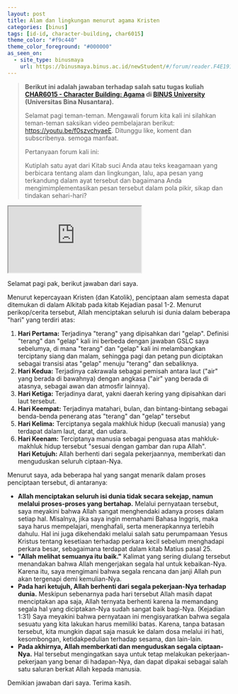 ```yaml
---
layout: post
title: Alam dan lingkungan menurut agama Kristen
categories: [binus]
tags: [id-id, character-building, char6015]
theme_color: "#f9c440"
theme_color_foreground: "#000000"
as_seen_on:
  - site_type: binusmaya
    url: https://binusmaya.binus.ac.id/newStudent/#/forum/reader.F4E191B3-EDFC-44F9-B195-F93D79AE381B?id=1
---
```

> **Berikut ini adalah jawaban terhadap salah satu tugas kuliah [CHAR6015 - Character Building: Agama](https://curriculum.binus.ac.id/course/char6015/) di [BINUS University](https://binus.ac.id) (Universitas Bina Nusantara).**
> 
> Selamat pagi teman-teman. Mengawali forum kita kali ini silahkan teman-teman saksikan video pembelajaran berikut: <https://youtu.be/f0szvchyaeE>. Ditunggu like, koment dan subscribenya. semoga manfaat.
> 
> Pertanyaan forum kali ini:
> 
> Kutiplah satu ayat dari Kitab suci Anda atau teks keagamaan yang berbicara tentang alam dan lingkungan, lalu, apa pesan yang terkandung dalam ayat tersebut dan bagaimana Anda mengimimplementasikan pesan tersebut dalam pola pikir, sikap dan tindakan sehari-hari?

<iframe class="w-full h-300" src="https://www.youtube.com/embed/f0szvchyaeE" allow="accelerometer; autoplay; clipboard-write; encrypted-media; gyroscope; picture-in-picture"></iframe>

Selamat pagi pak, berikut jawaban dari saya.

Menurut kepercayaan Kristen (dan Katolik), penciptaan alam semesta dapat ditemukan di dalam Alkitab pada kitab Kejadian pasal 1-2. Menurut perikop/cerita tersebut, Allah menciptakan seluruh isi dunia dalam beberapa "hari" yang terdiri atas:

<ol><li><b>Hari Pertama:</b> Terjadinya "terang" yang dipisahkan dari "gelap". Definisi "terang" dan "gelap" kali ini berbeda dengan jawaban GSLC saya sebelumya, di mana "terang" dan "gelap" kali ini melambangkan terciptany siang dan malam, sehingga pagi dan petang pun diciptakan sebagai transisi atas "gelap" menuju "terang" dan sebaliknya.</li><li><b>Hari Kedua:</b> Terjadinya cakrawala sebagai pemisah antara laut ("air" yang berada di bawahnya) dengan angkasa ("air" yang berada di atasnya, sebagai awan dan atmosfir lainnya).</li><li><b>Hari Ketiga:</b> Terjadinya darat, yakni daerah kering yang dipisahkan dari laut tersebut.</li><li><b>Hari Keempat:</b> Terjadinya matahari, bulan, dan bintang-bintang sebagai benda-benda penerang atas "terang" dan "gelap" tersebut</li><li><b>Hari Kelima:</b> Terciptanya segala makhluk hidup (kecuali manusia) yang terdapat dalam laut, darat, dan udara.</li><li><b>Hari Keenam:</b> Terciptanya manusia sebagai penguasa atas mahkluk-makhluk hidup tersebut "sesuai dengan gambar dan rupa Allah".</li><b>Hari Ketujuh:</b> Allah berhenti dari segala pekerjaannya, memberkati dan menguduskan seluruh ciptaan-Nya.</li></ol>

Menurut saya, ada beberapa hal yang sangat menarik dalam proses penciptaan tersebut, di antaranya:

<ul><li><b>Allah menciptakan seluruh isi dunia tidak secara sekejap, namun melalui proses-proses yang bertahap.</b> Melalui pernyataan tersebut, saya meyakini bahwa Allah sangat menghendaki adanya proses dalam setiap hal. Misalnya, jika saya ingin memahami Bahasa Inggris, maka saya harus mempelajari, menghafali, serta menerapkannya terlebih dahulu. Hal ini juga dikehendaki melalui salah satu perumpamaan Yesus Kristus tentang kesetiaan terhadap perkara kecil sebelum menghadapi perkara besar, sebagaimana terdapat dalam kitab Matius pasal 25.</li><li><b>"Allah melihat semuanya itu baik."</b> Kalimat yang sering diulang tersebut menandakan bahwa Allah mengerjakan segala hal untuk kebaikan-Nya. Karena itu, saya mengimani bahwa segala rencana dan janji Allah pun akan tergenapi demi kemulian-Nya.</li><li><b>Pada hari ketujuh, Allah berhenti dari segala pekerjaan-Nya terhadap dunia.</b> Meskipun sebenarnya pada hari tersebut Allah masih dapat menciptakan apa saja, Allah ternyata berhenti karena Ia memandang segala hal yang diciptakan-Nya sudah sangat baik bagi-Nya. (Kejadian 1:31) Saya meyakini bahwa pernyataan ini mengisyaratkan bahwa segala sesuatu yang kita lakukan harus memiliki batas. Karena, tanpa batasan tersebut, kita mungkin dapat saja masuk ke dalam dosa melalui iri hati, kesombongan, ketidakpedulian terhadap sesama, dan lain-lain.</li><li><b>Pada akhirnya, Allah memberkati dan menguduskan segala ciptaan-Nya.</b> Hal tersebut mengingatkan saya untuk tetap melakukan pekerjaan-pekerjaan yang benar di hadapan-Nya, dan dapat dipakai sebagai salah satu saluran berkat Allah kepada manusia.</li></ul>

Demikian jawaban dari saya. Terima kasih.